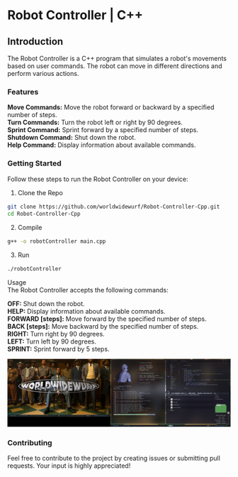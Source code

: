 # Robot Controller | C++

## Introduction  
The Robot Controller is a C++ program that simulates a robot's movements based on user commands. The robot can move in different directions and perform various actions.  

### Features  
**Move Commands:** Move the robot forward or backward by a specified number of steps.  
**Turn Commands:** Turn the robot left or right by 90 degrees.  
**Sprint Command:** Sprint forward by a specified number of steps.  
**Shutdown Command:** Shut down the robot.  
**Help Command:** Display information about available commands.  

### Getting Started  

Follow these steps to run the Robot Controller on your device:  

1. Clone the Repo  
```bash
git clone https://github.com/worldwidewurf/Robot-Controller-Cpp.git  
cd Robot-Controller-Cpp  
```

2. Compile  
```bash
g++ -o robotController main.cpp  
```

3. Run  

```bash
./robotController  
```  
  
Usage  
The Robot Controller accepts the following commands:  
  
**OFF:** Shut down the robot.  
**HELP:** Display information about available commands.  
**FORWARD [steps]:** Move forward by the specified number of steps.  
**BACK [steps]:** Move backward by the specified number of steps.  
**RIGHT:** Turn right by 90 degrees.  
**LEFT:** Turn left by 90 degrees.  
**SPRINT:** Sprint forward by 5 steps.  
  

![Screenshot](./resources/screen.png)


### Contributing

Feel free to contribute to the project by creating issues or submitting pull requests. Your input is highly appreciated!

